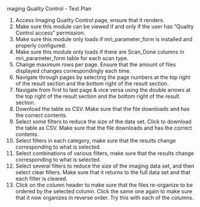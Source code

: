 maging Quality Control - Test Plan
1. Access Imaging Quality Control page, ensure that it renders.
2. Make sure this module can be viewed if and only if the user has “Quality Control access” permission.
3. Make sure this module only loads if mri_parameter_form is installed and properly configured.
4. Make sure this module only loads if there are Scan_Done columns in mri_parameter_form table for each scan type.
5. Change maximum rows per page. Ensure that the amount of files displayed changes correspondingly each time.
6. Navigate through pages by selecting the page numbers at the top right of the result section and the bottom right of the result section.
7. Navigate from first to last page & vice versa using the double arrows at the top right of the result section and the bottom right of the result section.
8. Download the table as CSV. Make sure that the file downloads and has the correct contents.
9. Select some filters to reduce the size of the data set. Click to download the table as CSV. Make sure that the file downloads and has the correct contents.
10. Select filters in each category, make sure that the results change corresponding to what is selected.
11. Select combinations of various filters, make sure that the results change corresponding to what is selected.
12. Select several filters to reduce the size of the imaging data set, and then select clear filters. Make sure that it returns to the full data set and that each filter is cleared.
13. Click on the column header to make sure that the files re-organize to be ordered by the selected column. Click the same one again to make sure that it now organizes in reverse order. Try this with each of the columns.
